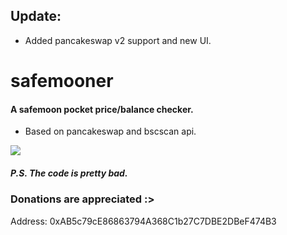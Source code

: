 ## Update:
- Added pancakeswap v2 support and new UI.

# safemooner
#### A safemoon pocket price/balance checker.
- Based on pancakeswap and bscscan api.

![](https://i.imgur.com/oS9PIFi.png)
##### P.S. The code is pretty bad.

### Donations are appreciated :>
Address: 0xAB5c79cE86863794A368C1b27C7DBE2DBeF474B3
